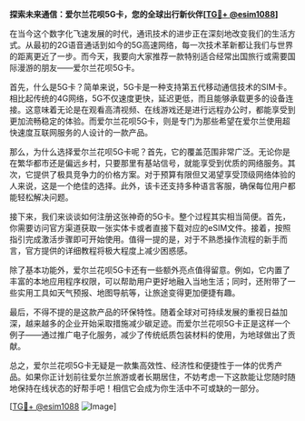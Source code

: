 **探索未来通信：爱尔兰花呗5G卡，您的全球出行新伙伴[[TG💪+ @esim1088](https://t.me/s/esim1088)]**

在当今这个数字化飞速发展的时代，通讯技术的进步正在深刻地改变我们的生活方式。从最初的2G语音通话到如今的5G高速网络，每一次技术革新都让我们与世界的距离更近了一步。而今天，我要向大家推荐一款特别适合经常出国旅行或需要国际漫游的朋友——爱尔兰花呗5G卡。

首先，什么是5G卡？简单来说，5G卡是一种支持第五代移动通信技术的SIM卡。相比起传统的4G网络，5G不仅速度更快，延迟更低，而且能够承载更多的设备连接。这意味着无论是在观看高清视频、在线游戏还是进行远程办公时，都能享受到更加流畅稳定的体验。而爱尔兰花呗5G卡，则是专门为那些希望在爱尔兰使用超快速度互联网服务的人设计的一款产品。

那么，为什么选择爱尔兰花呗5G卡呢？首先，它的覆盖范围非常广泛。无论你是在繁华都市还是偏远乡村，只要那里有基站信号，就能享受到优质的网络服务。其次，它提供了极具竞争力的价格方案。对于预算有限但又渴望享受顶级网络体验的人来说，这是一个绝佳的选择。此外，该卡还支持多种语言客服，确保每位用户都能轻松解决问题。

接下来，我们来谈谈如何注册这张神奇的5G卡。整个过程其实相当简便。首先，你需要访问官方渠道获取一张实体卡或者直接下载对应的eSIM文件。接着，按照指引完成激活步骤即可开始使用。值得一提的是，对于不熟悉操作流程的新手而言，官方提供的详细教程将极大程度上减少困惑感。

除了基本功能外，爱尔兰花呗5G卡还有一些额外亮点值得留意。例如，它内置了丰富的本地应用程序权限，可以帮助用户更好地融入当地生活；同时，还附带了一些实用工具如天气预报、地图导航等，让旅途变得更加便捷有趣。

最后，不得不提的是这款产品的环保特性。随着全球对可持续发展的重视日益加深，越来越多的企业开始采取措施减少碳足迹。而爱尔兰花呗5G卡正是这样一个例子——通过推广电子化服务，减少了传统纸质包装材料的使用，为地球做出了贡献。

总之，爱尔兰花呗5G卡无疑是一款集高效性、经济性和便捷性于一体的优秀产品。如果你正计划前往爱尔兰旅游或者长期居住，不妨考虑一下这款能让您随时随地保持在线状态的好帮手吧！相信它会成为你生活中不可或缺的一部分。

[[TG💪+ @esim1088](https://t.me/s/esim1088) ![Image](https://i.postimg.cc/4NQfJmqS/Snipaste-2025-05-13-00-14-12.png)]